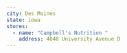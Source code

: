 ```yaml
---
city: Des Moines
state: iowa
stores:
  - name: "Campbell's Nutrition "
    address: 4040 University Avenue D
---
```


